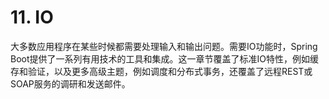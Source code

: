 # 11. IO

大多数应用程序在某些时候都需要处理输入和输出问题。需要IO功能时，Spring Boot提供了一系列有用技术的工具和集成。这一章节覆盖了标准IO特性，例如缓存和验证，以及更多高级主题，例如调度和分布式事务，还覆盖了远程REST或SOAP服务的调研和发送邮件。
